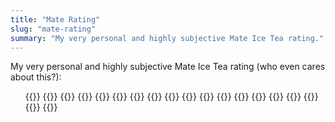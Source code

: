 ```yaml
---
title: "Mate Rating"
slug: "mate-rating"
summary: "My very personal and highly subjective Mate Ice Tea rating."
---
```


My very personal and highly subjective Mate Ice Tea rating (who even cares about this?):

<ul>
{{<mate name="Bionade Mate Limette" rating="1.5">}}
{{<mate name="Bionade Mate Pfirsich" rating="2">}}
{{<mate name="Bionade Mate Pur" rating="3">}}
{{<mate name="ChariTea Mate" rating="4">}}
{{<mate name="Club Mate" rating="5">}}
{{<mate name="Club Mate Granat" rating="3.5">}}
{{<mate name="Club Mate Ice-T Kraftstoff" rating="3.5">}}
{{<mate name="Fritz Mate" rating="1">}}
{{<mate name="LaMate" rating="3">}}
{{<mate name="LaMate Minze" rating="2">}}
{{<mate name="Mate Mate" rating="3.5">}}
{{<mate name="Mate Mate Pfirsich-Lemongrass" rating="2">}}
{{<mate name="Mate Mate Hanf" rating="1">}}
{{<mate name="Maya Mate" rating="3">}}
{{<mate name="Mio Mio Mate Banana" rating="4.5">}}
{{<mate name="Mio Mio Mate Pomegranate" rating="3.5">}}
{{<mate name="Mio Mio Mate Original" rating="3.5">}}
{{<mate name="Mio Mio Mate Zero" rating="2.5">}}
{{<mate name="Red Bull Organics Viva Mate" rating="3">}}
</ul>
